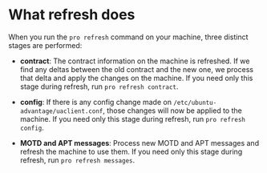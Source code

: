 # What refresh does

When you run the `pro refresh` command on your machine, three distinct stages are performed:

* **contract**: The contract information on the machine is refreshed. If we find any deltas
  between the old contract and the new one, we process that delta and apply the changes
  on the machine. If you need only this stage during refresh, run `pro refresh contract`.

* **config**: If there is any config change made on `/etc/ubuntu-advantage/uaclient.conf`, those
  changes will now be applied to the machine. If you need only this stage during refresh, run `pro refresh config`.

* **MOTD and APT messages**: Process new MOTD and APT messages and refresh the machine to use
  them. If you need only this stage during refresh, run `pro refresh messages`.
